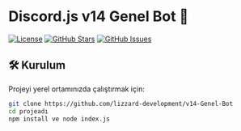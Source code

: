 # Discord.js v14 Genel Bot 🚀

[![License](https://img.shields.io/badge/License-MIT-blue.svg)](https://opensource.org/licenses/MIT)
[![GitHub Stars](https://img.shields.io/github/stars/kullanıcıadı/projeadı.svg)](https://github.com/kullanıcıadı/projeadı/stargazers)
[![GitHub Issues](https://img.shields.io/github/issues/lizzard-development/v14-Genel-Bot.svg)](https://github.com/lizzard-development/v14-Genel-Bot/issues)

## 🛠️ Kurulum
Projeyi yerel ortamınızda çalıştırmak için:

```bash
git clone https://github.com/lizzard-development/v14-Genel-Bot
cd projeadı
npm install ve node index.js
```